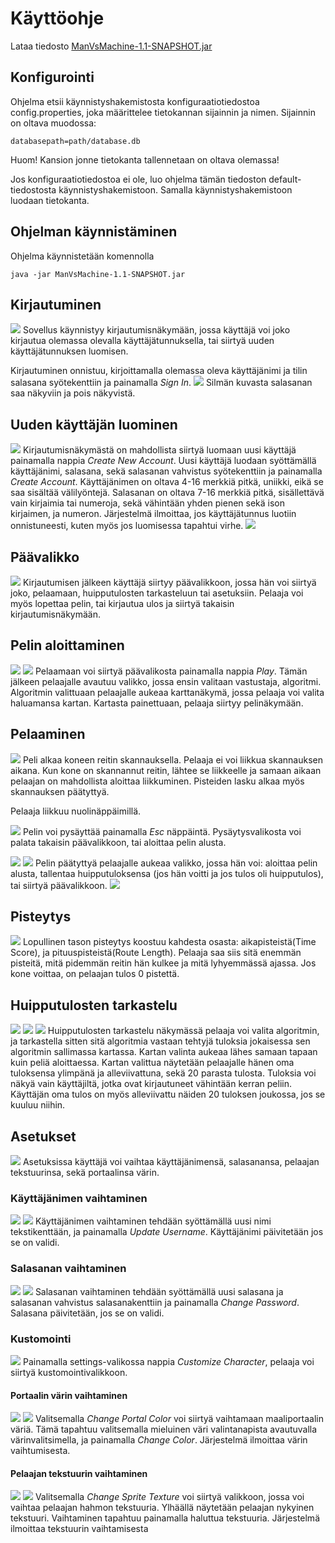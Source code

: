 # Käyttöohje
Lataa tiedosto [ManVsMachine-1.1-SNAPSHOT.jar](https://github.com/LauriTahvanainen/ot-harjoitustyo/releases/tag/viikko6)

## Konfigurointi
Ohjelma etsii käynnistyshakemistosta konfiguraatiotiedostoa config.properties, joka määrittelee tietokannan sijainnin ja nimen. Sijainnin on oltava muodossa:

```
databasepath=path/database.db
```
Huom! Kansion jonne tietokanta tallennetaan on oltava olemassa!

Jos konfiguraatiotiedostoa ei ole, luo ohjelma tämän tiedoston default-tiedostosta käynnistyshakemistoon. Samalla käynnistyshakemistoon luodaan tietokanta.

## Ohjelman käynnistäminen
Ohjelma käynnistetään komennolla
```
java -jar ManVsMachine-1.1-SNAPSHOT.jar
```

## Kirjautuminen
![](https://github.com/LauriTahvanainen/ot-harjoitustyo/blob/master/ManVsMachine/dokumentaatio/kuvat/signin.png)
Sovellus käynnistyy kirjautumisnäkymään, jossa käyttäjä voi joko kirjautua olemassa olevalla käyttäjätunnuksella, tai siirtyä uuden käyttäjätunnuksen luomisen.

Kirjautuminen onnistuu, kirjoittamalla olemassa oleva käyttäjänimi ja tilin salasana syötekenttiin ja painamalla _Sign In_.
![](https://github.com/LauriTahvanainen/ot-harjoitustyo/blob/master/ManVsMachine/dokumentaatio/kuvat/signinvisible.png)
Silmän kuvasta salasanan saa näkyviin ja pois näkyvistä.

## Uuden käyttäjän luominen
![](https://github.com/LauriTahvanainen/ot-harjoitustyo/blob/master/ManVsMachine/dokumentaatio/kuvat/createuser.png)
Kirjautumisnäkymästä on mahdollista siirtyä luomaan uusi käyttäjä painamalla nappia _Create New Account_.
Uusi käyttäjä luodaan syöttämällä käyttäjänimi, salasana, sekä salasanan vahvistus syötekenttiin ja painamalla _Create Account_.
Käyttäjänimen on oltava 4-16 merkkiä pitkä, uniikki, eikä se saa sisältää välilyöntejä. Salasanan on oltava 7-16 merkkiä pitkä, sisällettävä vain kirjaimia tai numeroja, sekä vähintään yhden pienen sekä ison kirjaimen, ja numeron.
Järjestelmä ilmoittaa, jos käyttäjätunnus luotiin onnistuneesti, kuten myös jos luomisessa tapahtui virhe.
![](https://github.com/LauriTahvanainen/ot-harjoitustyo/blob/master/ManVsMachine/dokumentaatio/kuvat/usercreated.png)

## Päävalikko
![](https://github.com/LauriTahvanainen/ot-harjoitustyo/blob/master/ManVsMachine/dokumentaatio/kuvat/menu.png)
Kirjautumisen jälkeen käyttäjä siirtyy päävalikkoon, jossa hän voi siirtyä joko, pelaamaan, huipputulosten tarkasteluun tai asetuksiin. Pelaaja voi myös lopettaa pelin, tai kirjautua ulos ja siirtyä takaisin kirjautumisnäkymään.

## Pelin aloittaminen
![](https://github.com/LauriTahvanainen/ot-harjoitustyo/blob/master/ManVsMachine/dokumentaatio/kuvat/algoselect.png)
![](https://github.com/LauriTahvanainen/ot-harjoitustyo/blob/master/ManVsMachine/dokumentaatio/kuvat/mapselect.png)
Pelaamaan voi siirtyä päävalikosta painamalla nappia _Play_.
Tämän jälkeen pelaajalle avautuu valikko, jossa ensin valitaan vastustaja, algoritmi. Algoritmin valittuaan pelaajalle aukeaa karttanäkymä, jossa pelaaja voi valita haluamansa kartan. Kartasta painettuaan, pelaaja siirtyy pelinäkymään.

## Pelaaminen
![](https://github.com/LauriTahvanainen/ot-harjoitustyo/blob/master/ManVsMachine/dokumentaatio/kuvat/scanning.png)
Peli alkaa koneen reitin skannauksella. Pelaaja ei voi liikkua skannauksen aikana. Kun kone on skannannut reitin, lähtee se liikkeelle ja samaan aikaan pelaajan on mahdollista aloittaa liikkuminen. Pisteiden lasku alkaa myös skannauksen päätyttyä.

Pelaaja liikkuu nuolinäppäimillä.

![](https://github.com/LauriTahvanainen/ot-harjoitustyo/blob/master/ManVsMachine/dokumentaatio/kuvat/pause.png)
Pelin voi pysäyttää painamalla _Esc_ näppäintä. Pysäytysvalikosta voi palata takaisin päävalikkoon, tai aloittaa pelin alusta.

![](https://github.com/LauriTahvanainen/ot-harjoitustyo/blob/master/ManVsMachine/dokumentaatio/kuvat/winning.png)
![](https://github.com/LauriTahvanainen/ot-harjoitustyo/blob/master/ManVsMachine/dokumentaatio/kuvat/losing.png)
Pelin päätyttyä pelaajalle aukeaa valikko, jossa hän voi: aloittaa pelin alusta, tallentaa huipputuloksensa (jos hän voitti ja jos tulos oli huipputulos), tai siirtyä päävalikkoon.
![](https://github.com/LauriTahvanainen/ot-harjoitustyo/blob/master/ManVsMachine/dokumentaatio/kuvat/scoreupdated.png)

## Pisteytys
![](https://github.com/LauriTahvanainen/ot-harjoitustyo/blob/master/ManVsMachine/dokumentaatio/kuvat/playing.png)
Lopullinen tason pisteytys koostuu kahdesta osasta: aikapisteistä(Time Score), ja pituuspisteistä(Route Length). Pelaaja saa siis sitä enemmän pisteitä, mitä pidemmän reitin hän kulkee ja mitä lyhyemmässä ajassa. Jos kone voittaa, on pelaajan tulos 0 pistettä.

## Huipputulosten tarkastelu
![](https://github.com/LauriTahvanainen/ot-harjoitustyo/blob/master/ManVsMachine/dokumentaatio/kuvat/highscoremenu.png)
![](https://github.com/LauriTahvanainen/ot-harjoitustyo/blob/master/ManVsMachine/dokumentaatio/kuvat/highscoremapselect.png)
![](https://github.com/LauriTahvanainen/ot-harjoitustyo/blob/master/ManVsMachine/dokumentaatio/kuvat/highscoremap1dijkstra.png)
Huipputulosten tarkastelu näkymässä pelaaja voi valita algoritmin, ja tarkastella sitten sitä algoritmia vastaan tehtyjä tuloksia jokaisessa sen algoritmin sallimassa kartassa. Kartan valinta aukeaa lähes samaan tapaan kuin peliä aloittaessa. Kartan valittua näytetään pelaajalle hänen oma tuloksensa ylimpänä ja alleviivattuna, sekä 20 parasta tulosta. Tuloksia voi näkyä vain käyttäjiltä, jotka ovat kirjautuneet vähintään kerran peliin. Käyttäjän oma tulos on myös alleviivattu näiden 20 tuloksen joukossa, jos se kuuluu niihin.

## Asetukset
![](https://github.com/LauriTahvanainen/ot-harjoitustyo/blob/master/ManVsMachine/dokumentaatio/kuvat/settingsmenu.png)
Asetuksissa käyttäjä voi vaihtaa käyttäjänimensä, salasanansa, pelaajan tekstuurinsa, sekä portaalinsa värin.

### Käyttäjänimen vaihtaminen
![](https://github.com/LauriTahvanainen/ot-harjoitustyo/blob/master/ManVsMachine/dokumentaatio/kuvat/updateusername.png)
![](https://github.com/LauriTahvanainen/ot-harjoitustyo/blob/master/ManVsMachine/dokumentaatio/kuvat/usernameupdated.png)
Käyttäjänimen vaihtaminen tehdään syöttämällä uusi nimi tekstikenttään, ja painamalla _Update Username_. Käyttäjänimi päivitetään jos se on validi.

### Salasanan vaihtaminen
![](https://github.com/LauriTahvanainen/ot-harjoitustyo/blob/master/ManVsMachine/dokumentaatio/kuvat/changepassword.png)
![](https://github.com/LauriTahvanainen/ot-harjoitustyo/blob/master/ManVsMachine/dokumentaatio/kuvat/passwordupdated.png)
Salasanan vaihtaminen tehdään syöttämällä uusi salasana ja salasanan vahvistus salasanakenttiin ja painamalla _Change Password_. Salasana päivitetään, jos se on validi.

### Kustomointi
![](https://github.com/LauriTahvanainen/ot-harjoitustyo/blob/master/ManVsMachine/dokumentaatio/kuvat/charcustview.png)
Painamalla settings-valikossa nappia _Customize Character_, pelaaja voi siirtyä kustomointivalikkoon.
#### Portaalin värin vaihtaminen
![](https://github.com/LauriTahvanainen/ot-harjoitustyo/blob/master/ManVsMachine/dokumentaatio/kuvat/changecolor1.png)
![](https://github.com/LauriTahvanainen/ot-harjoitustyo/blob/master/ManVsMachine/dokumentaatio/kuvat/colorchanged.png)
Valitsemalla _Change Portal Color_ voi siirtyä vaihtamaan maaliportaalin väriä. Tämä tapahtuu valitsemalla mieluinen väri valintanapista avautuvalla värinvalitsimella, ja painamalla _Change Color_. Järjestelmä ilmoittaa värin vaihtumisesta.

#### Pelaajan tekstuurin vaihtaminen
![](https://github.com/LauriTahvanainen/ot-harjoitustyo/blob/master/ManVsMachine/dokumentaatio/kuvat/changetexture.png)
![](https://github.com/LauriTahvanainen/ot-harjoitustyo/blob/master/ManVsMachine/dokumentaatio/kuvat/textureupdated.png)
Valitsemalla _Change Sprite Texture_ voi siirtyä valikkoon, jossa voi vaihtaa pelaajan hahmon tekstuuria. Ylhäällä näytetään pelaajan nykyinen tekstuuri. Vaihtaminen tapahtuu painamalla haluttua tekstuuria. Järjestelmä ilmoittaa tekstuurin vaihtamisesta

